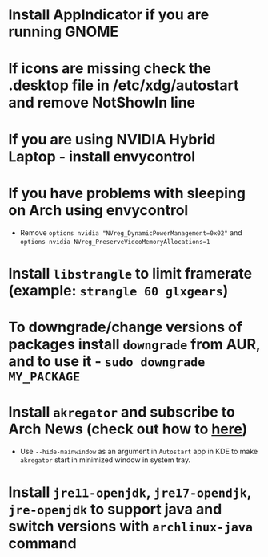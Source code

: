 # Install AppIndicator if you are running GNOME

# If icons are missing check the .desktop file in /etc/xdg/autostart and remove NotShowIn line

# If you are using NVIDIA Hybrid Laptop - install envycontrol

# If you have problems with sleeping on Arch using envycontrol
* Remove `options nvidia "NVreg_DynamicPowerManagement=0x02"` and `options nvidia NVreg_PreserveVideoMemoryAllocations=1`

# Install `libstrangle` to limit framerate (example: `strangle 60 glxgears`)

# To downgrade/change versions of packages install `downgrade` from AUR, and to use it - `sudo downgrade MY_PACKAGE`

# Install `akregator` and subscribe to Arch News (check out how to [here](https://archlinux.org/feeds/))
* Use `--hide-mainwindow` as an argument in `Autostart` app in KDE to make `akregator` start in minimized window in system tray.

# Install `jre11-openjdk`, `jre17-opendjk`, `jre-openjdk` to support java and switch versions with `archlinux-java` command